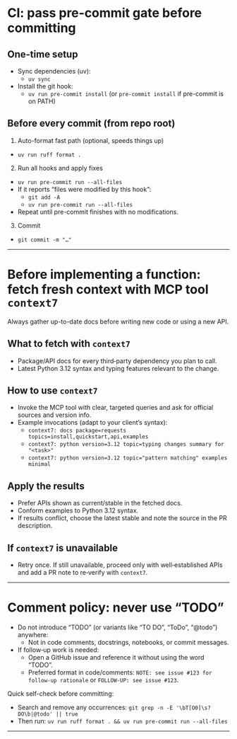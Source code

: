 # CI: pass pre-commit gate before committing

## One-time setup
- Sync dependencies (uv):
  - `uv sync`
- Install the git hook:
  - `uv run pre-commit install` (or `pre-commit install` if pre-commit is on PATH)

## Before every commit (from repo root)
1) Auto-format fast path (optional, speeds things up)
- `uv run ruff format .`

2) Run all hooks and apply fixes
- `uv run pre-commit run --all-files`
- If it reports “files were modified by this hook”:
  - `git add -A`
  - `uv run pre-commit run --all-files`
- Repeat until pre-commit finishes with no modifications.

3) Commit
- `git commit -m "…"`

---

# Before implementing a function: fetch fresh context with MCP tool `context7`

Always gather up-to-date docs before writing new code or using a new API.

## What to fetch with `context7`
- Package/API docs for every third‑party dependency you plan to call.
- Latest Python 3.12 syntax and typing features relevant to the change.

## How to use `context7`
- Invoke the MCP tool with clear, targeted queries and ask for official sources and version info.
- Example invocations (adapt to your client’s syntax):
  - `context7: docs package=requests topics=install,quickstart,api,examples`
  - `context7: python version=3.12 topic=typing changes summary for "<task>"`
  - `context7: python version=3.12 topic="pattern matching" examples minimal`

## Apply the results
- Prefer APIs shown as current/stable in the fetched docs.
- Conform examples to Python 3.12 syntax.
- If results conflict, choose the latest stable and note the source in the PR description.

## If `context7` is unavailable
- Retry once. If still unavailable, proceed only with well‑established APIs and add a PR note to re‑verify with `context7`.

---

# Comment policy: never use “TODO”

- Do not introduce “TODO” (or variants like “TO DO”, “ToDo”, “@todo”) anywhere:
  - Not in code comments, docstrings, notebooks, or commit messages.
- If follow‑up work is needed:
  - Open a GitHub issue and reference it without using the word “TODO”.
  - Preferred format in code/comments: `NOTE: see issue #123 for follow‑up rationale` or `FOLLOW‑UP: see issue #123`.

Quick self-check before committing:
- Search and remove any occurrences: `git grep -n -E '\bT[O0]\s?DO\b|@todo' || true`
- Then run: `uv run ruff format . && uv run pre-commit run --all-files`

---